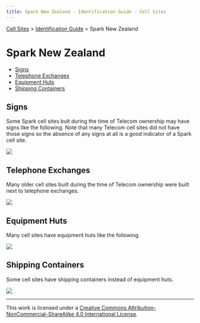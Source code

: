 ```yaml
---
title: Spark New Zealand - Identification Guide - Cell Sites
---
```


[Cell Sites](../) > [Identification Guide](./) > Spark New Zealand

# Spark New Zealand

* [Signs](#signs)
* [Telephone Exchanges](#telephone-exchanges)
* [Equipment Huts](#equipment-huts)
* [Shipping Containers](#shipping-containers)

## Signs

Some Spark cell sites bult during the time of Telecom ownership may have signs like the following. Note that many Telecom cell sites did not have those signs so the absence of any signs at all is a good indicator of a Spark cell site.

![](https://f001.backblazeb2.com/file/CellSites/NZ/AUK/Kaip%C4%81tiki/20160116-163428.jpg)

## Telephone Exchanges

Many older cell sites built during the time of Telecom ownership were built next to telephone exchanges.

![](https://f001.backblazeb2.com/file/CellSites/NZ/AUK/Devonport-Takapuna/20160116-145929.jpg)

## Equipment Huts

Many cell sites have equipment huts like the following.

![](https://f001.backblazeb2.com/file/CellSites/NZ/AUK/%C5%8Ctara-Papatoetoe/20170108-161956.jpg)

## Shipping Containers

Some cell sites have shipping containers instead of equipment huts.

![](https://f001.backblazeb2.com/file/CellSites/NZ/AUK/Devonport-Takapuna/20160116-150211.jpg)

---

This work is licensed under a [Creative Commons Attribution-NonCommercial-ShareAlike 4.0 International License](http://creativecommons.org/licenses/by-nc-sa/4.0/).
